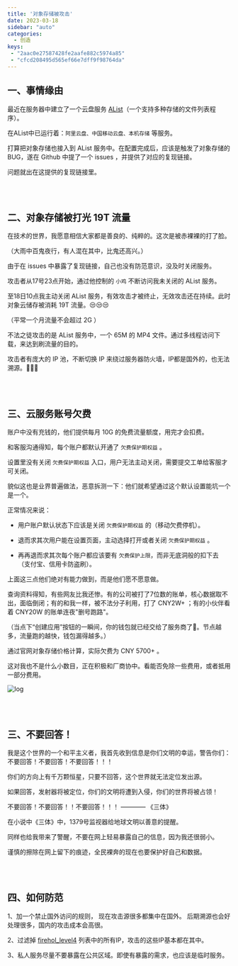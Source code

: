 ```yaml
---
title: '对象存储被攻击'
date: 2023-03-18
sidebar: "auto"
categories:
  - 创造
keys:
 - "2aac0e27587428fe2aafe882c5974a85"
 - "cfcd208495d565ef66e7dff9f98764da"
---
```




## 一、事情缘由

最近在服务器中建立了一个云盘服务 [AList](https://alist.nn.ci/zh/)（一个支持多种存储的文件列表程序）。

在AList中已运行着：`阿里云盘、中国移动云盘、本机存储` 等服务。

打算把对象存储也接入到 AList 服务中。在配置完成后，应该是触发了对象存储的BUG，遂在 Github 中提了一个 issues ，并提供了对应的复现链接。

问题就出在这提供的复现链接里。



<br><br>

## 二、对象存储被打光 19T 流量

在技术的世界，我愿意相信大家都是善良的、纯粹的。这次是被赤裸裸的打了脸。

（大雨中百鬼夜行，有人混在其中，比鬼还高兴。）

由于在 issues 中暴露了复现链接，自己也没有防范意识，没及时关闭服务。

攻击者从17号23点开始，通过他控制的 `小鸡` 不断访问我未关闭的 AList 服务。

至18日10点我主动关闭 AList 服务，有效攻击才被终止，无效攻击还在持续。此时对象云储存被消耗 19T 流量。😒😒😒

（平常一个月流量不会超过 2G ）

不法之徒攻击的是 AList 服务中，一个 65M 的 MP4 文件。通过多线程访问下载，来达到刷流量的目的。

攻击者有庞大的 IP 池，不断切换 IP 来绕过服务器防火墙，IP都是国外的，也无法溯源。🤢🤢🤢





<br><br>

## 三、云服务账号欠费

账户中没有充钱的，他们提供每月 10G 的免费流量额度，用完才会扣费。

和客服沟通得知，每个账户都默认开通了 `欠费保护期权益` 。

设置里没有关闭 `欠费保护期权益` 入口，用户无法主动关闭，需要提交工单给客服才可关闭。

貌似这也是业界普遍做法，恶意拆测一下：他们就希望通过这个默认设置能坑一个是一个。

正常情况来说：

- 用户账户默认状态下应该是关闭 `欠费保护期权益` 的（移动欠费停机）。

- 退而求其次用户能在设置页面，主动选择打开或者关闭 `欠费保护期权益` 。

- 再再退而求其次每个账户都应该要有 `欠费保护上限`，而非无底洞般的扣下去（支付宝、信用卡防盗刷）。

上面这三点他们绝对有能力做到，而是他们愿不愿意做。

查询资料得知，有些网友比我还惨。有的公司被打了7位数的账单，核心数据取不出，面临倒闭；有的和我一样，被不法分子利用，打了 CNY2W+ ；有的小伙伴看着 CNY20W 的账单连夜"删号跑路"。

（当点下“创建应用”按钮的一瞬间，你的钱包就已经交给了服务商了🐶。节点越多，流量跑的越快，钱包漏得越多。）

通过官网对象存储价格计算，实际欠费为 CNY 5700+ 。

这对我也不是什么小数目，正在积极和厂商协中。看能否免除一些费用，或者抵用一部分费用。

<img :src="$withBase('/assets/images/230318_1.png')" alt="log">



<br><br>

## 三、不要回答！

我是这个世界的一个和平主义者，我首先收到信息是你们文明的幸运，警告你们：不要回答！不要回答！不要回答！！！

你们的方向上有千万颗恒星，只要不回答，这个世界就无法定位发出源。

如果回答，发射器将被定位，你们的文明将遭到入侵，你们的世界将被占领！

不要回答！不要回答！！不要回答！！！
    ———— 《三体》

在小说中《三体》中，1379号监视器给地球文明以善意的提醒。

同样也给我带来了警醒，不要在网上轻易暴露自己的信息，因为我还很弱小。

谨慎的擦除在网上留下的痕迹，全民裸奔的现在也要保护好自己和数据。

<br><br>



## 四、如何防范

1、加一个禁止国外访问的规则， 现在攻击源很多都集中在国外。 后期溯源也会好处理很多，国内的攻击成本会高很。

2、过滤掉 [firehol_level4](https://github.com/firehol/blocklist-ipsets/blob/master/firehol_level4.netset) 列表中的所有IP，攻击的这些IP基本都在其中。

3、私人服务尽量不要暴露在公共区域。即使有暴露的需求，也应该是临时服务。


